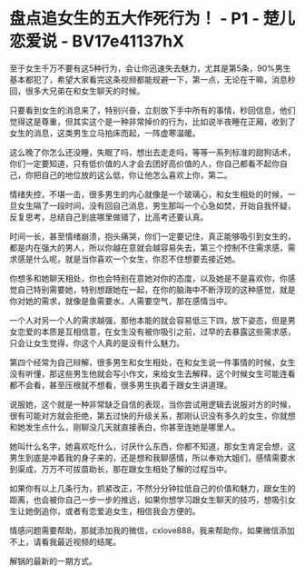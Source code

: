 # 盘点追女生的五大作死行为！ - P1 - 楚儿恋爱说 - BV17e41137hX

至于女生千万不要有这5种行为，会让你迅速失去魅力，尤其是第5条，90%男生基本都犯了，希望大家看完这条视频都能规避一下，第一点，无论在干嘛，消息秒回，很多大兄弟在和女生聊天的时候。

只要看到女生的消息来了，特别兴奋，立刻放下手中所有的事情，秒回信息，他们觉得这是尊重，但其实这个是一种非常掉价的行为，比如说半夜睡在正厢，收到了女生的消息，这类男生立马拍床而起，一阵虚寒温暖。

这么晚了你怎么还没睡，失眠了吗，想出去走走吗，等等一系列标准的甜狗话术，你们一定要知道，只有低价值的人才会去团好高价值的人，你自己都看不起你自己，你把自己的地位放的这么低，你让他怎么喜欢上你，第二。

情绪失控，不堪一击，很多男生的内心就像是一个玻璃心，和女生相处的时候，一旦女生隔了一段时间，没有回自己消息，男生那叫一个心急如焚，开始自我怀疑，反复思考，总结自己到底哪里做错了，比高考还要认真。

时间一长，甚至情绪崩溃，抱头痛哭，你们一定要记住，真正能够吸引到女生的，都是内在强大的男人，所以你越在意就会越容易失去，第三个控制不住需求感，需求感是什么呢，就是当你喜欢一个女生，你忍不住想要去接近她。

你想多和她聊天相处，你也会特别在意她对你的态度，以及她是不是喜欢你，你感觉自己特别需要她，特别想跟她在一起，在你的脑海中不断浮现的这种感觉，就是你对她的需求，就像是鱼需要水，人需要空气，那在感情当中。

一个人对另一个人的需求越强，那他本能的就会容易低三下四，放下姿态，但是男女恋爱的本质是互相信意，在女生没有被你吸引之前，过早的去暴露这些需求感，只会让女生觉得，你这个人真的是没有什么魅力。

第四个经常为自己辩解，很多男生和女生相处，在和女生说一件事情的时候，女生没有听懂，那这些男生他就会写小作文，来给女生去解释，这个时候女生可能连看都不会看，甚至压根就不想看，很多男生执着于跟女生讲道理。

说服她，这个就是一种非常缺乏自信的表现，当你尝试用逻辑去说服对方的时候，很有可能对方就会拒绝，第五过快的升级关系，那刚认识没有多久的女生，你就想和她发生点什么，刚聊没几天就直接表白，你甚至连她是哪里人。

她叫什么名字，她喜欢吃什么，讨厌什么东西，你都不知道，那女生肯定会想，这男生到底是冲着我的身子来的，还是想和我聊感情，所以奉劝大姐们，感情需要水到渠成，万万不可拔苗助长，那在跟女生相处了解的过程当中。

如果你有以上几条行为，抓紧改正，不然分分钟拉低自己的价值和魅力，跟女生的距离，也会被你自己一步一步的推远，如果你想学习跟女生聊天的技巧，想吸引女生让她倒追你，或者有恋爱追女生，相信我会方便的。

情感问题需要帮助，那就添加我的微信，cxlove888，我来帮助你，如果微信添加不上，请看我最近视频的结尾。

解锅的最新的一期方式。